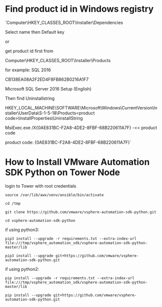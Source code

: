 # Find product id in Windows registry

`Computer\HKEY_CLASSES_ROOT\Installer\Dependencies

Select name then Default key

or

get product id first from

Computer\HKEY_CLASSES_ROOT\Installer\Products

for example: SQL 2016

CB138EA08A2F2ED4F8FB862B0216A1F7

Microsoft SQL Server 2016 Setup (English)

Then find Uninstallstring

HKEY_LOCAL_MACHINE\SOFTWARE\Microsoft\Windows\CurrentVersion\Installer\UserData\S-1-5-18\Products\<product code>\InstallProperties\UninstallString

MsiExec.exe /X{0AE831BC-F2A8-4DE2-8FBF-68B220611A7F}    -<< product code

product code: {0AE831BC-F2A8-4DE2-8FBF-68B220611A7F}`

# How to Install VMware Automation SDK Python on Tower Node

login to Tower with root credentials

`source /var/lib/awx/venv/ansible/bin/activate`

`cd /tmp`

`git clone https://github.com/vmware/vsphere-automation-sdk-python.git`

`cd vsphere-automation-sdk-python`

if using python3:

`pip3 install --upgrade -r requirements.txt --extra-index-url file:///tmp/vsphere_automation_sdk/vsphere-automation-sdk-python-master/lib`

`pip3 install --upgrade git+https://github.com/vmware/vsphere-automation-sdk-python.git`

if using python2:

`pip install --upgrade -r requirements.txt --extra-index-url file:///tmp/vsphere_automation_sdk/vsphere-automation-sdk-python-master/lib`

`pip install --upgrade git+https://github.com/vmware/vsphere-automation-sdk-python.git`



